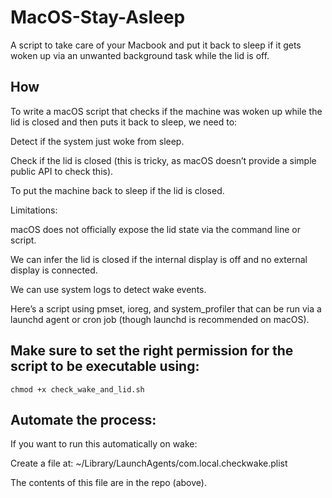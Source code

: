 # MacOS-Stay-Asleep

A script to take care of your Macbook and put it back to sleep if it gets woken up via an unwanted background task while the lid is off.

## How

To write a macOS script that checks if the machine was woken up while the lid is closed and then puts it back to sleep, we need to:

Detect if the system just woke from sleep.

Check if the lid is closed (this is tricky, as macOS doesn’t provide a simple public API to check this).

To put the machine back to sleep if the lid is closed.

Limitations:

macOS does not officially expose the lid state via the command line or script.

We can infer the lid is closed if the internal display is off and no external display is connected.

We can use system logs to detect wake events.

Here’s a script using pmset, ioreg, and system_profiler that can be run via a launchd agent or cron job (though launchd is recommended on macOS).

## Make sure to set the right permission for the script to be executable using:

```
chmod +x check_wake_and_lid.sh
```

## Automate the process:

If you want to run this automatically on wake:

Create a file at: ~/Library/LaunchAgents/com.local.checkwake.plist

The contents of this file are in the repo (above).
